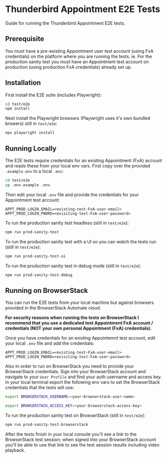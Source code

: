 # Thunderbird Appointment E2E Tests

Guide for running the Thunderbird Appointment E2E tests.

## Prerequisite

You must have a pre-existing Appointment user test account (using FxA credentials) on the platform where you are running the tests. ie. For the production sanity test you must have an Appointment test account on production (using production FxA credentials) already set up.

## Installation

First install the E2E suite (includes Playwright):

```bash
cd test/e2e
npm install
```

Next install the Playwright browsers (Playwright uses it's own bundled browers) still in `test/e2e`:

```bash
npx playwright install
```

## Running Locally

The E2E tests require credentials for an existing Appointment (FxA) account and reads these from your local env vars. First copy over the provided `.example.env` to a local `.env`:

```bash
cd test/e2e
cp .env.example .env
```

Then edit your local `.env` file and provide the credentials for your Appointment test account:
```dotenv
APPT_PROD_LOGIN_EMAIL=<existing-test-FxA-user-email>
APPT_PROD_LOGIN_PWORD=<exisiting-test-FxA-user-password>
```

To run the production sanity test headless (still in `test/e2e`):

```bash
npm run prod-sanity-test
```

To run the production sanity test with a UI so you can watch the tests run (still in `test/e2e`):

```bash
npm run prod-sanity-test-ui
```

To run the production sanity test in debug mode (still in `test/e2e`):

```bash
npm run prod-sanity-test-debug
```

## Running on BrowserStack

You can run the E2E tests from your local machine but against browsers provided in the BrowserStack Automate cloud.

<b>For security reasons when running the tests on BrowserStack I recommend that you use a dedicated test Appointment FxA account / credentials (NOT your own personal Appointment (FxA) credentials).</b>

Once you have credentials for an existing Appointemnt test account, edit your local `.env` file and add the credentials:

```dotenv
APPT_PROD_LOGIN_EMAIL=<existing-test-FxA-user-email>
APPT_PROD_LOGIN_PWORD=<exisiting-test-FxA-user-password>
```

Also in order to run on BrowserStack you need to provide your BrowserStack credentials. Sign into your BrowserStack account and navigate to your `User Profile` and find your auth username and access key. In your local terminal export the following env vars to set the BrowserStack credentials that the tests will use:

```bash
export BROWSERSTACK_USERNAME=<your-browserstack-user-name>
```

```bash
export BROWSERSTACK_ACCESS_KEY=<your-browserstack-access-key>
```

To run the production sanity test on BrowserStack (still in `test/e2e`):

```bash
npm run prod-sanity-test-browserstack
```

After the tests finish in your local console you'll see a link to the BrowserStack test session; when signed into your BrowserStack account you'll be able to use that link to see the test session results including video playback.
